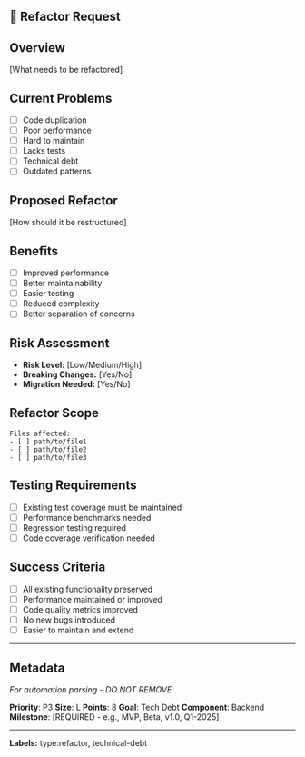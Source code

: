 ## 🔧 Refactor Request

## Overview
[What needs to be refactored]

## Current Problems
- [ ] Code duplication
- [ ] Poor performance
- [ ] Hard to maintain
- [ ] Lacks tests
- [ ] Technical debt
- [ ] Outdated patterns

## Proposed Refactor
[How should it be restructured]

## Benefits
- [ ] Improved performance
- [ ] Better maintainability
- [ ] Easier testing
- [ ] Reduced complexity
- [ ] Better separation of concerns

## Risk Assessment
- **Risk Level:** [Low/Medium/High]
- **Breaking Changes:** [Yes/No]
- **Migration Needed:** [Yes/No]

## Refactor Scope
```
Files affected:
- [ ] path/to/file1
- [ ] path/to/file2
- [ ] path/to/file3
```

## Testing Requirements
- [ ] Existing test coverage must be maintained
- [ ] Performance benchmarks needed
- [ ] Regression testing required
- [ ] Code coverage verification needed

## Success Criteria
- [ ] All existing functionality preserved
- [ ] Performance maintained or improved
- [ ] Code quality metrics improved
- [ ] No new bugs introduced
- [ ] Easier to maintain and extend

---

## Metadata
*For automation parsing - DO NOT REMOVE*

**Priority**: P3
**Size**: L
**Points**: 8
**Goal**: Tech Debt
**Component**: Backend
**Milestone**: [REQUIRED - e.g., MVP, Beta, v1.0, Q1-2025]

---
**Labels:** type:refactor, technical-debt